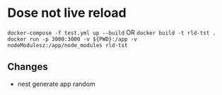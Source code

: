 # Dose not live reload

`docker-compose -f test.yml up --build`
OR
`docker build -t rld-tst .`
`docker run -p 3000:3000 -v ${PWD}:/app -v nodeModulesz:/app/node_modules rld-tst`

## Changes

* nest generate app random
